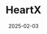 ---  
layout: startup_page  
title: "HeartX"  
id: "heartxaccelerator.com"  
permalink: "/heartxheartxaccelerator.com02032025/"  
website: "https://www.heartxaccelerator.com/"  
funding_round: "Seed"  
funding_amount: "$150K"  
investors: "HealthTech Arkansas, MedAxiom"  
about: "HeartX is a cardiovascular-focused healthcare accelerator that facilitates guaranteed hospital pilot projects and clinical trials for early-stage companies bringing new cardiovascular innovations to the market. The program selects companies in digital health and software, medical devices, and diagnostic platforms, providing investment capital and pilot project opportunities."  
markets: "Healthtech, Medical Devices, Digital Health"  
hq: "Bentonville, Arkansas, United States"  
founded_year: ""  
linkedin: ""  
twitter: ""  
instagram: ""  
facebook: ""  
crunchbase: ""  
pitchbook: ""  

date_display: "03-Feb-2025"  
date: "2025-02-03"

# SEO Optimization  
meta_title: "HeartX - Seed Funding ($150K)"  
meta_description: "HeartX, HeartX is a cardiovascular-focused healthcare accelerator that facilitates guaranteed hospital pilot projects and clinical trials for early-stage comp..."  
meta_keywords: "HeartX, Healthtech, Medical Devices, Digital Health, Seed funding"  
canonical_url: "https://startup.projectstartups.com/heartxheartxaccelerator.com02032025/"  
---